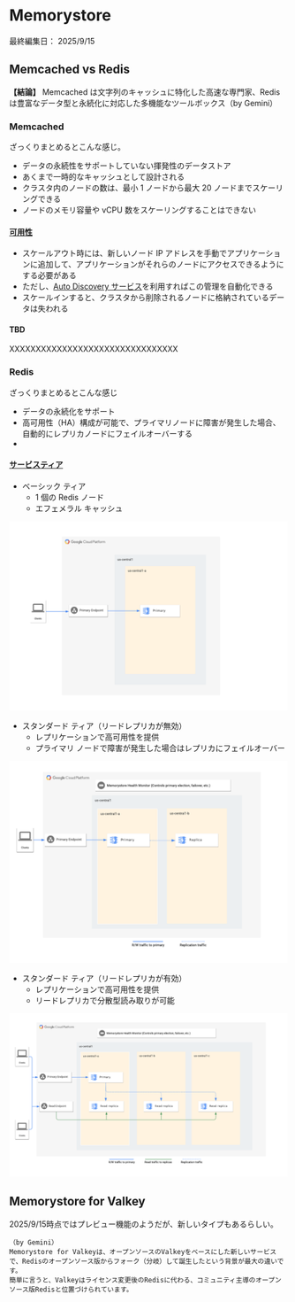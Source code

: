 # Memorystore

最終編集日： 2025/9/15

## Memcached vs Redis

**【結論】**
Memcached は文字列のキャッシュに特化した高速な専門家、Redis は豊富なデータ型と永続化に対応した多機能なツールボックス（by Gemini）

### Memcached

ざっくりまとめるとこんな感じ。

* データの永続性をサポートしていない揮発性のデータストア
* あくまで一時的なキャッシュとして設計される
* クラスタ内のノードの数は、最小 1 ノードから最大 20 ノードまでスケーリングできる
* ノードのメモリ容量や vCPU 数をスケーリングすることはできない

#### [可用性](https://cloud.google.com/memorystore/docs/memcached/scale-instances?hl=ja)

* スケールアウト時には、新しいノード IP アドレスを手動でアプリケーションに追加して、アプリケーションがそれらのノードにアクセスできるようにする必要がある
* ただし、[Auto Discovery サービス](https://cloud.google.com/memorystore/docs/memcached/about-auto-discovery?hl=ja)を利用すればこの管理を自動化できる
* スケールインすると、クラスタから削除されるノードに格納されているデータは失われる

#### TBD

XXXXXXXXXXXXXXXXXXXXXXXXXXXXXXXX

### Redis

ざっくりまとめるとこんな感じ

* データの永続化をサポート
* 高可用性（HA）構成が可能で、プライマリノードに障害が発生した場合、自動的にレプリカノードにフェイルオーバーする
* 

#### [サービスティア](https://cloud.google.com/memorystore/docs/redis/redis-tiers?hl=ja#tier_architecture)

* ベーシック ティア
  * 1 個の Redis ノード
  * エフェメラル キャッシュ

![alt text](image.png)

* スタンダード ティア（リードレプリカが無効）
  * レプリケーションで高可用性を提供
  * プライマリ ノードで障害が発生した場合はレプリカにフェイルオーバー

![alt text](image-1.png)

* スタンダード ティア（リードレプリカが有効）
  * レプリケーションで高可用性を提供
  * リードレプリカで分散型読み取りが可能

![alt text](image-2.png)

## Memorystore for Valkey

2025/9/15時点ではプレビュー機能のようだが、新しいタイプもあるらしい。


```
（by Gemini）
Memorystore for Valkeyは、オープンソースのValkeyをベースにした新しいサービスで、Redisのオープンソース版からフォーク（分岐）して誕生したという背景が最大の違いです。
簡単に言うと、Valkeyはライセンス変更後のRedisに代わる、コミュニティ主導のオープンソース版Redisと位置づけられています。
```